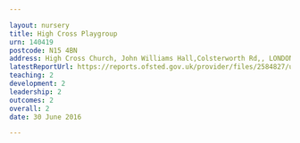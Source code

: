 ```yaml
---

layout: nursery
title: High Cross Playgroup
urn: 140419
postcode: N15 4BN
address: High Cross Church, John Williams Hall,Colsterworth Rd,, LONDON, N15 4BN
latestReportUrl: https://reports.ofsted.gov.uk/provider/files/2584827/urn/140419.pdf
teaching: 2
development: 2
leadership: 2
outcomes: 2
overall: 2
date: 30 June 2016

---
```

